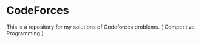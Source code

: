 # CodeForces
This is a repository for my solutions of Codeforces problems. ( Competitive Programming )
